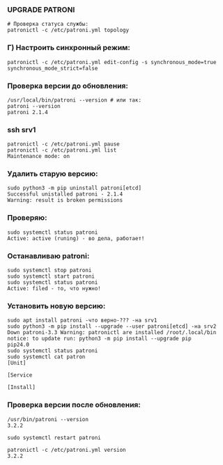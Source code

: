 ### UPGRADE PATRONI
```
# Проверка статуса службы:
patronictl -c /etc/patroni.yml topology
```
### Г) Настроить синхронный режим:
```
patronictl -c /etc/patroni.yml edit-config -s synchronous_mode=true synchronous_mode_strict=false

```
### Проверка версии до обновления:
```
/usr/local/bin/patroni --version # или так:
patroni --version
patroni 2.1.4
```
### ssh srv1
```
patronictl -c /etc/patroni.yml pause
patronictl -c /etc/patroni.yml list
Maintenance mode: on
```
### Удалить старую версию:
```
sudo python3 -m pip uninstall patroni[etcd]
Successful unistalled patroni - 2.1.4
Warning: result is broken permissions
```
### Проверяю:
```
sudo systemctl status patroni
Active: active (runing) - во дела, работает!
```
### Останавливаю patroni:
```
sudo systemctl stop patroni
sudo systemctl start patroni
sudo systemctl status patroni
Active: filed - то, что нужно!
```
### Установить новую версию:
```
sudo apt install patroni -что верно-??? -на srv1
sudo python3 -m pip install --upgrade --user patroni[etcd] -на srv2
Down patroni-3.3 Warning: patronictl are installed /root/.local/bin
notice: to update run: python3 -m pip install --upgrade pip
pip24.0
sudo systemctl status patroni
sudo systemctl cat patron
[Unit]

[Service

[Install]
```
### Проверка версии после обновления:
```
/usr/bin/patroni --version
3.2.2
```
```
sudo systemctl restart patroni
```
```
patronictl -c /etc/patroni.yml version
3.2.2
```
























